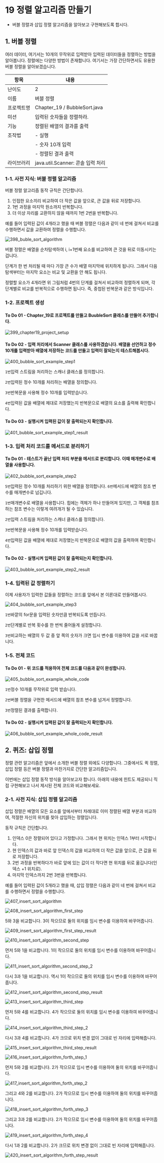 # 19 정렬 알고리즘 만들기
- 버블 정렬과 삽입 정렬 알고리즘을 알아보고 구현해보도록 합시다.

## 1. 버블 정렬 
여러 데이터, 여기서는 10개의 무작위로 입력받아 입력된 데이터들을 정렬하는 방법을 알아봅니다. 정렬에는 다양한 방법이 존재합니다. 여기서는 가장 간단하면서도 유용한 버블 정렬을 알아보겠습니다. 

| 항목     | 내용    |
|--------|-------|
| 난이도    | 2 |
| 이름      | 버블 정렬 |
| 프로젝트명 | Chapter_19 / BubbleSort.java |
| 미션 | 입력된 숫자들을 정렬하라. |
| 기능 | 정렬된 배열의 결과를 출력 |
| 조작법 | - 실행 |
|      | - 숫자 10개 입력 |
|      | - 정렬된 결과 출력 |
| 라이브러리 | java.util.Scanner: 콘솔 입력 처리 |

### 1-1. 사전 지식: 버블 정렬 알고리즘
버블 정렬 알고리즘 동작 규칙은 간단합니다. 
1. 인접한 요소끼리 비교하여 더 작은 값을 앞으로, 큰 값을 뒤로 저장합니다.
2. 1번 과정을 마지막 원소까지 반복합니다.
3. 더 이상 자리를 교환하지 않을 때까지 1번 2번을 반복합니다.

예를 들어 입력된 값이 4개라고 했을 때 버블 정렬은 다음과 같이 네 번에 걸쳐서 비교를 수행하면서 값을 교환하여 정렬을 수행합니다. 

![398_buble_sort_algorithm](https://github.com/user-attachments/assets/0ed817e6-6302-4c92-a6d0-ed5220f000bf)

버블 정렬은 배열을 순차탐색하여 i, i+1번째 요소를 비교하여 큰 것을 뒤로 이동시키는 겁니다. 

단계가 한 번 처리될 때 마다 가장 큰 수가 배열 마지막에 위치하게 됩니다. 그래서 다음 탐색부터는 마지막 요소는 비교 및 교환을 안 해도 됩니다. 

정렬할 요소가 4개라면 위 그림처럼 4번의 단계를 걸쳐서 비교하여 정렬하게 되며, 각 단계별로 비교를 반복적으로 수행하면 됩니다. 즉, 중첩된 반복문과 같은 방식입니다. 

### 1-2. 프로젝트 생성
#### To Do 01 - Chapter_19로 프로젝트를 만들고 BuubleSort 클래스를 만들어 추가합니다. 
![399_chapter19_project_setup](https://github.com/user-attachments/assets/eea05ad4-cf8d-46be-9efa-e18077c0b6a8)

#### To Do 02 - 입력 처리에서 Scanner 클래스를 사용하겠습니다. 배열을 선언하고 정수 10개를 입력받아 배열에 저장하는 코드를 만들고 입력이 잘되는지 테스트해봅시다.

![400_bubble_sort_example_step1](https://github.com/user-attachments/assets/63a9387d-a4bb-45fb-9607-b3018a95efca)

`1번`입력 스트림을 처리하는 스캐너 클래스를 정의합니다. 

`2번`입력된 정수 10개를 처리하는 배열을 정의합니다. 

`3번`반복문을 사용해 정수 10개를 입력받습니다. 

`4번`입력된 값을 배열에 제대로 저장했는지 반복문으로 배열의 요소를 출력해 확인합니다.

#### To Do 03 - 실행시켜 입력된 값이 잘 출력되는지 확인합니다.
![401_bubble_sort_example_step1_result](https://github.com/user-attachments/assets/a5783faa-792f-41c7-9253-447b29315c78)

### 1-3. 입력 처리 코드를 메서드로 분리하기
#### To Do 01 - 테스트가 끝난 입력 처리 부분을 메서드로 분리합니다. 이때 매개변수로 배열을 사용합니다.

![402_bubble_sort_example_step2](https://github.com/user-attachments/assets/13d3db62-9c8e-4708-a312-f5995c266e27)

`5번`입력된 정수 10개를 처리하기 위한 배열을 정의합니다. `6번`메서드에 배열의 참조 변수를 매개변수로 넘깁니다.

`1번`매개변수로 배열을 사용합니다. 힙에는 객체가 하나 만들어져 있지만, 그 객체를 참조하는 참조 변수는 이렇게 여려개가 될 수 있습니다. 

`2번`입력 스트림을 처리하는 스캐너 클래스를 정의합니다. 

`3번`반복문을 사용해 정수 10개를 입력받습니다. 

`4번`입력된 값을 배열에 제대로 저장했는지 반복문으로 배열의 값을 출력하여 확인합니다. 

#### To Do 02 - 실행시켜 입력된 값이 잘 출력되는지 확인합니다.
![403_bubble_sort_example_step2_result](https://github.com/user-attachments/assets/abeec8fd-2524-46a7-8ed3-fb9d253ac7b3)

### 1-4. 입력된 값 정렬하기 
이제 사용자가 입력한 값들을 정렬하는 코드를 앞에서 본 이론대로 만들어봅시다. 

![404_bubble_sort_example_step3](https://github.com/user-attachments/assets/f43a73ac-8341-4679-98d8-8d76eaf5eaae)

`1번`바깥의 for문을 입력된 숫자만큼 반복되도록 만듭니다. 

`2번`단계별로 반복 횟수를 한 번씩 줄어들게 설정합니다. 

`3번`비교하는 배열의 두 값 중 앞 쪽의 숫자가 크면 임시 변수를 이용하여 값을 서로 바꿉니다.

### 1-5. 전체 코드 
#### To Do 01 - 위 코드를 적용하여 전체 코드를 다음과 같이 완성합니다.

![405_bubble_sort_example_whole_code](https://github.com/user-attachments/assets/202bbe7c-c963-4c48-87a9-1a5849586535)

`1번`정수 10개를 무작위로 입력 받습니다. 

`2번`버블 정렬을 구현한 메서드에 배열의 참조 변수를 넘겨서 정렬합니다.

`3번`정렬된 결과를 출력합니다.

#### To Do 02 - 실행시켜 입력된 값이 잘 출력되는지 확인합니다.
![406_bubble_sort_example_whole_code_result](https://github.com/user-attachments/assets/7f0fa84f-c4ed-4533-8bf7-eeb015b84334)

## 2. 퀴즈: 삽입 정렬 
정렬 관련 알고리즘은 앞에서 소개한 버블 정렬 외에도 다양합니다. 그중에서도 퀵 정렬, 삽입 정렬 등은 버블 정렬과 마찬가지로 간단한 알고리즘입니다. 

이번에는 삽입 정렬 동작 방식을 알아보고자 합니다. 아래의 내용에 힌트도 제공되니 직접 구현해보고 나서 제시된 전체 코드와 비교해보세요. 

### 2-1. 사전 지식: 삽입 정렬 알고리즘
삽입 정렬은 배열의 모든 요소를 앞에서부터 차례대로 이미 정렬된 배열 부분과 비교하여, 적절한 자신의 위치를 찾아 삽입하는 정렬입니다. 

동작 규칙은 간단합니다. 

1. 인덱스 0은 정렬되어 있다고 가정합니다. 그래서 현 위치는 인덱스 1부터 시작합니다.
2. 현 인덱스의 값과 바로 앞 인덱스의 값을 비교하여 더 작은 값을 앞으로, 큰 값을 뒤로 저장합니다.
3. 2번 과정을 반복하다가 바로 앞에 있는 값이 더 작다면 현 위치를 뒤로 옮깁니다(인덱스 +1 위치로).
4. 마지막 인덱스까지 2번 3번을 반복합니다.

예를 들어 입력된 값이 5개라고 했을 때, 삽입 정렬은 다음과 같이 네 번에 걸쳐서 비교를 수행하면서 정렬을 수행합니다. 

![407_insert_sort_algorithm](https://github.com/user-attachments/assets/e7431637-7faa-4797-b285-72185d73666d)

![408_insert_sort_algorithm_first_step](https://github.com/user-attachments/assets/92130da1-f832-4027-8199-26750177c6e0)

5와 3을 비교합니다. 3이 작으므로 둘의 위치를 임시 변수를 이용하여 바꾸어줍니다. 

![409_insert_sort_algorithm_first_step_result](https://github.com/user-attachments/assets/c6f30c84-c419-4ebe-91b6-6bbd4c6cfac7)

![410_insert_sort_algorithm_second_step](https://github.com/user-attachments/assets/44010a66-9d78-4e76-ba08-8a8cba85e6a1)

먼저 5와 1을 비교합니다. 1이 작으므로 둘의 위치를 임시 변수를 이용하여 바꾸어줍니다. 

![411_insert_sort_algorithm_second_step_2](https://github.com/user-attachments/assets/eb0f4a59-c3ad-4e39-8722-9ce1f9846f65)

다시 3과 1을 비교합니다. 역시 1이 작으므로 둘의 위치를 임시 변수를 이용하여 바꾸어줍니다. 

![412_insert_sort_algorithm_second_step_result](https://github.com/user-attachments/assets/3a4f6c3f-e24f-4220-8ef6-70073c0a5df0)

![413_insert_sort_algorithm_third_step](https://github.com/user-attachments/assets/93db2cfd-b665-4590-bcdd-b5af905de461)

먼저 5와 4를 비교합니다. 4가 작으므로 둘의 위치를 임시 변수를 이용하여 바꾸어줍니다.

![414_insert_sort_algorithm_third_step_2](https://github.com/user-attachments/assets/7585e26f-cf73-47c3-8e17-f7b920976816)

다시 3과 4를 비교합니다. 4가 크므로 위치 변경 없이 그대로 빈 자리에 입력해줍니다. 

![415_insert_sort_algorithm_third_step_result](https://github.com/user-attachments/assets/fe3e9f2d-01cf-4498-8861-59543c9c36ff)

![416_insert_sort_algorithm_forth_step_1](https://github.com/user-attachments/assets/11de2209-acc5-48fc-a976-e14d349467cc)

먼저 5와 2를 비교합니다. 2가 작으므로 임시 변수를 이용하여 둘의 위치를 바꾸어줍니다. 

![417_insert_sort_algorithm_forth_step_2](https://github.com/user-attachments/assets/28cc179f-b262-485f-aba2-11e74e14c065)

그리고 4와 2를 비교합니다. 2가 작으므로 임시 변수를 이용하여 둘의 위치를 바꾸어줍니다. 

![418_insert_sort_algorithm_forth_step_3](https://github.com/user-attachments/assets/fafb5455-cbeb-4128-9f29-766c17d0b226)

그리고 3과 2를 비교합니다. 2가 작으므로 임시 변수를 이용하여 둘의 위치를 바꾸어줍니다. 

![419_insert_sort_algorithm_forth_step_4](https://github.com/user-attachments/assets/af8a1d0b-5f20-4e42-9d2d-ecd4971fbebc)

다시 1과 2를 비교합니다. 2가 크므로 위치 변경 없이 그대로 빈 자리에 입력해줍니다. 

![420_insert_sort_algorithm_forth_step_result](https://github.com/user-attachments/assets/0f94e0a8-6d63-4c06-93b7-c453a212aff5)
